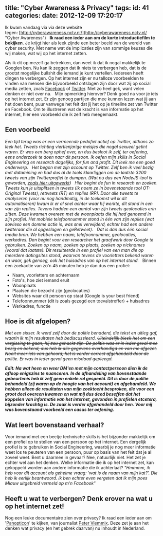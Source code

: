title: "Cyber Awareness & Privacy"
tags:
id: 41
categories:
date: 2012-12-09 17:20:17
---

Ik kwam vandaag via via deze website tegen: [http://cyberawareness.nctv.nl/](http://cyberawareness.nctv.nl/ "Cyber Awareness")
&nbsp;
**Ik raad een ieder aan om de korte introductiefilm te bekijken**. Je krijgt hier als leek zijnde een beter beeld van de wereld van cyber security. Met name wat de implicaties zijn van sommige keuzes die wij maken, wat wij op het internet zetten.
&nbsp;
<!--more-->

Als ik dit op mezelf ga betrekken, dan weet ik dat ik nogal makkelijk te Googlen ben. Nu kan ik zeggen dat ik niets te verbergen heb, dat is de grootst mogelijke bullshit die iemand je kunt vertellen. Iedereen heeft dingen te verbergen. Op het internet zijn er nu talloze voorbeelden te vinden van mensen die bijvoorbeeld ontslagen zijn door wat zij op social media zetten, zoals [Facebook](http://chris.pirillo.com/waitress-fired-over-facebook-status/ "Waitress fired over Facebook status") of [Twitter](http://www.businessinsider.com/twitter-fired-2011-5?op=1 "13 People Who Got Fired For Tweeting"). Niet zo heel gek, want velen denken er niet over na.
&nbsp;
Mijn opmerking hierover? Denk goed na voor je iets op het internet zet. Er zijn genoeg partijen die mee kunnen lezen wat jij aan het doen bent, puur vanwege het feit dat jij het op je timeline zet van Twitter en Facebook. Om te illustreren wat de kracht is van informatie op het internet, hier een voorbeeld die ik zelf heb meegemaakt.

## Een voorbeeld

_Een tijd terug was er een vermeende pedofiel actief op Twitter, althans zo leek het. Tweets richting viertienjarige meisjes die nogal sexueel getint waren. Er was een berg ophef over, en dus besloot ik zelf, ter oefening, eens onderzoek te doen naar dit persoon. Ik oefen mijn skills in Social Engineering en research dagelijks, for fun and profit. Dit leek me een goed onderwerp._
&nbsp;
_Het begon met zijn account op Twitter. Zelf ben ik veel bezig met datamining en had dus al de tools klaarliggen om de laatste 3200 tweets van zijn Twitterprofiel te dumpen. (Wat nu dus een NodeJS-tool is geworden, [zoals hier uitgewerkt](http://jeltelagendijk.nl/2012/12/twitter-toolkit-in-nodejs/ "Twitter toolkit in NodeJS"))_
&nbsp;
_Hier begint de fun in research en zoeken. Tweets kun je uitsplitsen in tweets (Ik noem ze in bovenstaande tool OT: Original Tweets), retweets (RT) en replies (RP). Door alle tweets te analyseren (voor nu nog handmatig, in de toekomst wil ik dit automatiseren) kwam ik er al snel achter waar hij werkte, dit stond in een van zijn replies. Tevens hadden een aantal van zijn tweets geolocaties erin zitten. Deze kwamen overeen met de woonplaats die hij had genoemd in zijn profiel. Het mobiele telefoonnummer stond in één van zijn replies (wat sowieso een domme actie is, was snel verwijderd, echter had een andere twitteraar die al opgeslagen en geRetweet)._
&nbsp;
_Dat is dan dus één social media bron. We hebben een naam, telefoonnummer, geolocaties, werkadres. Dan begint voor een researcher het graafwerk door Google te gebruiken. Zoeken op naam, zoeken op plaats, zoeken op nicknames (vooral dat laatste). Dit resulteerde in een profiel van een man die op meerdere datingsites stond, waarvan tevens de voorletters bekend waren en waar, gek genoeg, ook het huisadres van op het internet stond._
&nbsp;
Binnen een zoekactie van zo'n 45 minuten heb je dan dus een profiel:

*   Naam, voorletters en achternaam
*   Foto's, hoe ziet iemand eruit
*   Woonplaats
*   Plaatsen die bezocht zijn (geolocaties)
*   Websites waar dit persoon op staat (Google is your best friend)
*   Telefoonnummer (dit is zoals gezegd een toevalstreffer) + huisadres
*   Werkadres, functie

## Hoe is dit afgelopen?

_Met een sisser. Ik werd zelf door de politie benaderd, die tekst en uitleg gaf, waarin ik mijn resultaten heb bediscussieerd. <del>Uiteindelijk bleek het om een vergissing te gaan, hij zou gehackt zijn. De politie was er in ieder geval mee bezig en bekend, dus heb ik alle gegevens overhandigd en van me afgezet. Nooit meer iets van gehoord, het is verder correct afgehandeld door de politie. Er was in ieder geval geen misdaad gepleegd.</del>_

_**Edit: Na wat heen en weer DM'en met mijn contactpersoon dien ik de afloop enigszins te nuanceren. In de afhandeling van bovenstaande gebeurtenis heb ik zelf geen enkele rol gespeeld. Dit is door de politie behandeld (zij waren op de hoogte van het account) en afgehandeld. We hebben alleen de resultaten van mijn zoektocht besproken, die voor een groot deel overeen kwamen en wat mij dus deed beseffen dat het koppelen van informatie van het internet, gevonden in profielen etcetera, bijzonder krachtig is. De zaak is verder afgehandeld door hen. Voor mij was bovenstaand voorbeeld een casus ter oefening.**_

## Wat leert bovenstaand verhaal?

Voor iemand met een beetje technische skills is het bijzonder makkelijk om een profiel op te stellen van een persoon op het internet. Een dergelijk profiel is te gebruiken in Social Engineering, waarbij je nog meer informatie weet los te peuteren van een persoon, puur op basis van het feit dat je al zoveel weet. Bent u daarmee in gevaar? Nee, natuurlijk niet. Het zet je echter wel aan het denken. Welke informatie die ik op het internet zet, kan gekoppeld worden aan andere informatie die ik achterlaat? _"Hmmmm, ik heb voor dit account als geheime vraag: 'wat is de naam van mijn kat?'. Die heb ik eerlijk beantwoord. Ik ben echter even vergeten dat ik mijn poes Miauw uitgebreid vermeld op m'n Facebook"_

## Heeft u wat te verbergen? Denk erover na wat u op het internet zet!

Nog een leuke documentaire zien over privacy? Ik raad een ieder aan om '[Panopticon](http://vimeo.com/52165457 "Panopticon - de docu over jouw privacy")' te kijken, van journalist [Peter Vlemmix](http://twitter.com/petervlemmix "Peter Vlemmix on Twitter"). Deze zet je aan het denken wat privacy (en het gebrek daarvan) nu inhoudt in Nederland.